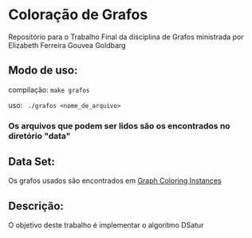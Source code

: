 # Coloração de Grafos
Repositório para o Trabalho Final da disciplina de Grafos ministrada por Elizabeth Ferreira Gouvea Goldbarg

## Modo de uso:
compilação:  	`make grafos`

uso: ` ./grafos <nome_de_arquivo>`

### Os arquivos que podem ser lidos são os encontrados no diretório "data"

## Data Set:
  Os grafos usados são encontrados em [Graph Coloring Instances](https://mat.tepper.cmu.edu/COLOR/instances.html)
  
## Descrição:
  O objetivo deste trabalho é implementar o algoritmo DSatur
